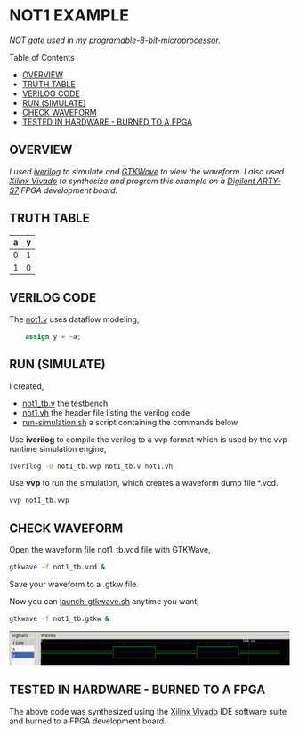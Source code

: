 # NOT1 EXAMPLE

_NOT gate used in my
[programable-8-bit-microprocessor](https://github.com/JeffDeCola/my-verilog-examples/tree/master/systems/microprocessors/programable-8-bit-microprocessor)._

Table of Contents

* [OVERVIEW](https://github.com/JeffDeCola/my-verilog-examples/tree/master/basic-code/combinational-logic/not1#overview)
* [TRUTH TABLE](https://github.com/JeffDeCola/my-verilog-examples/tree/master/basic-code/combinational-logic/not1#truth-table)
* [VERILOG CODE](https://github.com/JeffDeCola/my-verilog-examples/tree/master/basic-code/combinational-logic/not1#verilog-code)
* [RUN (SIMULATE)](https://github.com/JeffDeCola/my-verilog-examples/tree/master/basic-code/combinational-logic/not1#run-simulate)
* [CHECK WAVEFORM](https://github.com/JeffDeCola/my-verilog-examples/tree/master/basic-code/combinational-logic/not1#check-waveform)
* [TESTED IN HARDWARE - BURNED TO A FPGA](https://github.com/JeffDeCola/my-verilog-examples/tree/master/basic-code/combinational-logic/not1#tested-in-hardware---burned-to-a-fpga)

## OVERVIEW

_I used
[iverilog](https://github.com/JeffDeCola/my-cheat-sheets/tree/master/hardware/tools/simulation/iverilog-cheat-sheet)
to simulate and
[GTKWave](https://github.com/JeffDeCola/my-cheat-sheets/tree/master/hardware/tools/simulation/gtkwave-cheat-sheet)
to view the waveform. I also used
[Xilinx Vivado](https://github.com/JeffDeCola/my-cheat-sheets/tree/master/hardware/tools/synthesis/xilinx-vivado-cheat-sheet)
to synthesize and program this example on a
[Digilent ARTY-S7](https://github.com/JeffDeCola/my-cheat-sheets/tree/master/hardware/development/fpga-development-boards/digilent-arty-s7-cheat-sheet)
FPGA development board._

## TRUTH TABLE

| a     | y     |
|:-----:|:-----:|
| 0     | 1     |
| 1     | 0     |

## VERILOG CODE

The
[not1.v](https://github.com/JeffDeCola/my-verilog-examples/blob/master/basic-code/combinational-logic/not1/not1.v)
uses dataflow modeling,

```verilog
    assign y = ~a;
```

## RUN (SIMULATE)

I created,

* [not1_tb.v](https://github.com/JeffDeCola/my-verilog-examples/blob/master/basic-code/combinational-logic/not1/not1_tb.v)
the testbench
* [not1.vh](https://github.com/JeffDeCola/my-verilog-examples/blob/master/basic-code/combinational-logic/not1/not1.vh)
the header file listing the verilog code
* [run-simulation.sh](https://github.com/JeffDeCola/my-verilog-examples/blob/master/basic-code/combinational-logic/not1/run-simulation.sh)
a script containing the commands below

Use **iverilog** to compile the verilog to a vvp format
which is used by the vvp runtime simulation engine,

```bash
iverilog -o not1_tb.vvp not1_tb.v not1.vh
```

Use **vvp** to run the simulation, which creates a waveform dump file *.vcd.

```bash
vvp not1_tb.vvp
```

## CHECK WAVEFORM

Open the waveform file not1_tb.vcd file with GTKWave,

```bash
gtkwave -f not1_tb.vcd &
```

Save your waveform to a .gtkw file.

Now you can
[launch-gtkwave.sh](https://github.com/JeffDeCola/my-verilog-examples/blob/master/launch-GTKWave-script/launch-gtkwave.sh)
anytime you want,

```bash
gtkwave -f not1_tb.gtkw &
```

![not1-waveform.jpg](../../../docs/pics/not1-waveform.jpg)

## TESTED IN HARDWARE - BURNED TO A FPGA

The above code was synthesized using the
[Xilinx Vivado](https://github.com/JeffDeCola/my-cheat-sheets/tree/master/hardware/tools/synthesis/xilinx-vivado-cheat-sheet)
IDE software suite and burned to a FPGA development board.
